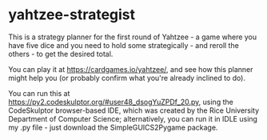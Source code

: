 # yahtzee-strategist

This is a strategy planner for the first round of Yahtzee - a game where you have five dice and you need to hold some strategically - and reroll the others - to get the desired total. 

You can play it at https://cardgames.io/yahtzee/, and see how this planner might help you (or probably confirm what you're already inclined to do).

You can run this at https://py2.codeskulptor.org/#user48_dsogYuZPDf_20.py, using the CodeSkulptor browser-based IDE, which was created by the Rice University Department of Computer Science; alternatively, you can run it in IDLE using my .py file - just download the SimpleGUICS2Pygame package.
